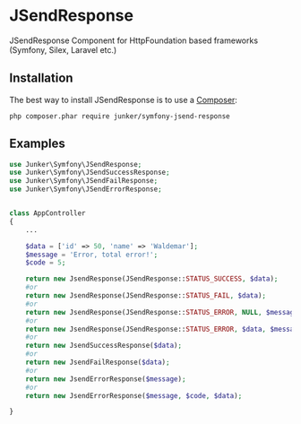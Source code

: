 # JSendResponse
JSendResponse Component for HttpFoundation based frameworks (Symfony, Silex, Laravel etc.)

## Installation
The best way to install JSendResponse is to use a [Composer](https://getcomposer.org/download):

    php composer.phar require junker/symfony-jsend-response

## Examples

```php
use Junker\Symfony\JSendResponse;
use Junker\Symfony\JSendSuccessResponse;
use Junker\Symfony\JSendFailResponse;
use Junker\Symfony\JSendErrorResponse;


class AppController
{
	...

	$data = ['id' => 50, 'name' => 'Waldemar'];
	$message = 'Error, total error!';
	$code = 5;

	return new JsendResponse(JSendResponse::STATUS_SUCCESS, $data);
	#or
	return new JsendResponse(JSendResponse::STATUS_FAIL, $data);
	#or 
	return new JsendResponse(JSendResponse::STATUS_ERROR, NULL, $message);
	#or
	return new JsendResponse(JSendResponse::STATUS_ERROR, $data, $message, $code);
	#or
	return new JsendSuccessResponse($data);
	#or
	return new JsendFailResponse($data);
	#or
	return new JsendErrorResponse($message);
	#or
	return new JsendErrorResponse($message, $code, $data);

}

```

